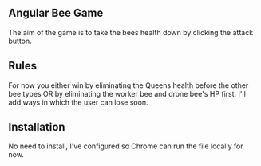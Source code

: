 ## Angular Bee Game

The aim of the game is to take the bees health down by clicking the attack button.

## Rules

For now you either win by eliminating the Queens health before the other bee types OR by eliminating the worker bee and drone bee's HP first.
I'll add ways in which the user can lose soon.

## Installation

No need to install, I've configured so Chrome can run the file locally for now.
